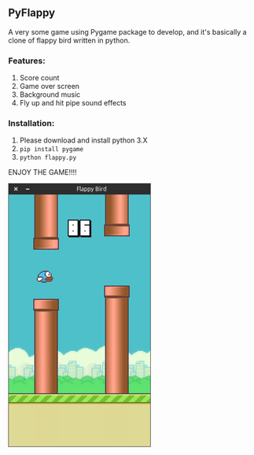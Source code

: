 ## PyFlappy

A very some game using Pygame package to develop, and 
it's basically a clone of flappy bird written in python.

### Features:
1. Score count
2. Game over screen
3. Background music
4. Fly up and hit pipe sound effects

### Installation:
1. Please download and install python 3.X
2. ```pip install pygame```
3. ```python flappy.py```

ENJOY THE GAME!!!!

<img src="screenshot.png">
